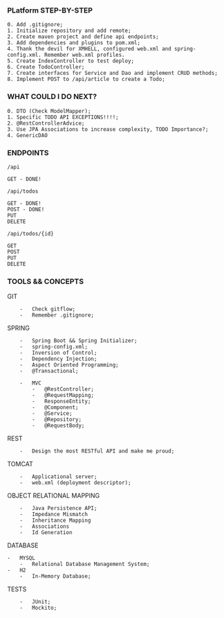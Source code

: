 ### PLatform STEP-BY-STEP

```
0. Add .gitignore;
1. Initialize repository and add remote;
2. Create maven project and define api endpoints;
3. Add dependencies and plugins to pom.xml;
4. Thank the devil for XMHELL, configured web.xml and spring-config.xml. Remember web.xml profiles.
5. Create IndexController to test deploy;
6. Create TodoController;
7. Create interfaces for Service and Dao and implement CRUD methods;
8. Implement POST to /api/article to create a Todo;
```

### WHAT COULD I DO NEXT?

```
0. DTO (Check ModelMapper);
1. Specific TODO API EXCEPTIONS!!!!;
2. @RestControllerAdvice;
3. Use JPA Associations to increase complexity, TODO Importance?;
4. GenericDAO
```

### ENDPOINTS

`/api`

```
GET - DONE!
```

`/api/todos`

```
GET - DONE!
POST - DONE!
PUT
DELETE
```

`/api/todos/{id}`

```
GET
POST
PUT
DELETE
```

### TOOLS && CONCEPTS

GIT

```
    -   Check gitflow;
    -   Remember .gitignore;
```

SPRING

```
    -   Spring Boot && Spring Initializer;
    -   spring-config.xml;
    -   Inversion of Control;
    -   Dependency Injection;
    -   Aspect Oriented Programming;
    -   @Transactional;

    -   MVC
        -   @RestController;
        -   @RequestMapping;
        -   ResponseEntity;
        -   @Component;
        -   @Service;
        -   @Repository;
        -   @RequestBody;
```

REST

```
    -   Design the most RESTful API and make me proud;
```

TOMCAT

```
    -   Applicational server;
    -   web.xml (deployment descriptor);
```

OBJECT RELATIONAL MAPPING

```
    -   Java Persistence API;
    -   Impedance Mismatch
    -   Inheritance Mapping
    -   Associations
    -   Id Generation
```

DATABASE

```
-   MYSQL
    -   Relational Database Management System;
-   H2
    -   In-Memory Database;
```

TESTS

```
    -   JUnit;
    -   Mockito;
```
